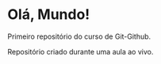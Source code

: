 # Olá, Mundo!
 Primeiro repositório do curso de Git-Github.

 Repositório criado durante uma aula ao vivo.
